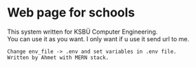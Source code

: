 # Web page for schools
This system written for KSBÜ Computer Engineering.<br/>You can use it as you want. I only want if u use it send url to me.

```Change env_file -> .env and set variables in .env file.```
<br/>
```Written by Ahmet with MERN stack.```
